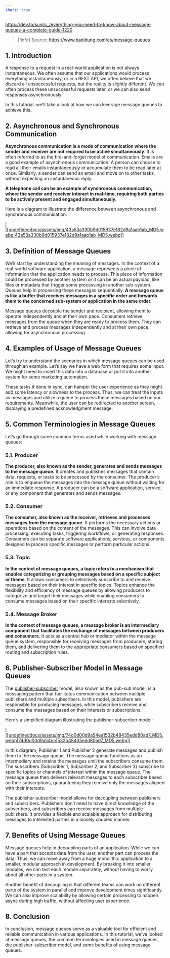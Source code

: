```yaml
---
share: true
---
```

https://dev.to/sunilc_/everything-you-need-to-know-about-message-queues-a-complete-guide-1220

> [!info] Source:
> https://www.baeldung.com/cs/message-queues
## 1. Introduction

A response to a request in a real-world application is not always instantaneous. We often assume that our applications would process everything instantaneously, or in a REST API, we often believe that we discard all unsuccessful requests, but the reality is slightly different. We can often process these unsuccessful requests later, or we can also send responses asynchronously.

In this tutorial, we’ll take a look at how we can leverage message queues to achieve this.

## 2. Asynchronous and Synchronous Communication

**Asynchronous communication is a mode of communication where the sender and receiver are not required to be active simultaneously**. It is often referred to as the fire-and-forget model of communication. Emails are a good example of asynchronous communication. A person can choose to read all their emails instantaneously or accumulate them to be read later at once. Similarly, a sender can send an email and move on to other tasks, without expecting an instantaneous reply.

**A telephone call can be an example of synchronous communication, where the sender and receiver interact in real-time, requiring both parties to be actively present and engaged simultaneously.**

Here is a diagram to illustrate the difference between asynchronous and synchronous communication:

[![[undefineddocs/assets/img/43a53a330b9d015937e182d9a1aab1ab_MD5.webp|43a53a330b9d015937e182d9a1aab1ab_MD5.webp]]](https://www.baeldung.com/wp-content/uploads/sites/4/2023/08/asyncVsSyncCommunication.png)

## 3. Definition of Message Queues
We’ll start by understanding the meaning of messages. In the context of a real-world software application, a message represents a piece of information that the application needs to process. This piece of information could be processed by another system or it can be an actual payload, like files or metadata that trigger some processing in another sub-system. Queues help in processing these messages sequentially. **A message queue is like a buffer that receives messages in a specific order and forwards them to the concerned sub-system or application in the same order.**

Message queues decouple the sender and recipient, allowing them to operate independently and at their own pace. Consumers retrieve messages from the queue when they are ready to process them. They can retrieve and process messages independently and at their own pace, allowing for asynchronous processing.

## 4. Examples of Usage of Message Queues
Let’s try to understand the scenarios in which message queues can be used through an example. Let’s say we have a web form that requires some input. We might need to insert this data into a database or put it into another system for some marketing automation.

These tasks if done in sync, can hamper the user experience as they might add some latency or slowness to the process. Thus, we can treat the inputs as messages and utilize a queue to process these messages based on our requirements. Meanwhile, the user can be redirected to another screen, displaying a predefined acknowledgment message.

## 5. Common Terminologies in Message Queues
Let’s go through some common terms used while working with message queues:

### 5.1. Producer
**The producer, also known as the sender, generates and sends messages to the message queue.** It creates and publishes messages that contain data, requests, or tasks to be processed by the consumer. The producer’s role is to enqueue the messages into the message queue without waiting for an immediate response. A producer can be a software application, service, or any component that generates and sends messages.

### 5.2. Consumer
**The consumer, also known as the receiver, retrieves and processes messages from the message queue.** It performs the necessary actions or operations based on the content of the messages. This can involve data processing, executing tasks, triggering workflows, or generating responses. Consumers can be separate software applications, services, or components designed to process specific messages or perform particular actions.

### 5.3. Topic
**In the context of message queues, a topic refers to a mechanism that enables categorizing or grouping messages based on a specific subject or theme**. It allows consumers to selectively subscribe to and receive messages based on their interest in specific topics. Topics enhance the flexibility and efficiency of message queues by allowing producers to categorize and target their messages while enabling consumers to consume messages based on their specific interests selectively.

### 5.4. Message Broker
**In the context of message queues, a message broker is an intermediary component that facilitates the exchange of messages between producers and consumers.** It acts as a central hub or mediator within the message queue system, responsible for receiving messages from producers, storing them, and delivering them to the appropriate consumers based on specified routing and subscription rules.

## 6. Publisher-Subscriber Model in Message Queues
The [publisher-subscriber](https://www.baeldung.com/pub-sub-vs-message-queues) model, also known as the pub-sub model, is a messaging pattern that facilitates communication between multiple publishers and multiple subscribers. In this model, publishers are responsible for producing messages, while subscribers receive and consume the messages based on their interests or subscriptions.

Here’s a simplified diagram illustrating the publisher-subscriber model:

[![[undefineddocs/assets/img/74d0d00d9a54ea1532b48435edd80ad7_MD5.webp|74d0d00d9a54ea1532b48435edd80ad7_MD5.webp]]](https://www.baeldung.com/wp-content/uploads/sites/4/2023/08/pub_sub_model.png)

In this diagram, Publisher 1 and Publisher 2 generate messages and publish them to the message queue. The message queue functions as an intermediary and retains the messages until the subscribers consume them. The subscribers (Subscriber 1, Subscriber 2, and Subscriber 3) subscribe to specific topics or channels of interest within the message queue. The message queue then delivers relevant messages to each subscriber based on their subscriptions, guaranteeing they receive only the messages aligned with their interests.

The publisher-subscriber model allows for decoupling between publishers and subscribers. Publishers don’t need to have direct knowledge of the subscribers, and subscribers can receive messages from multiple publishers. It provides a flexible and scalable approach for distributing messages to interested parties in a loosely coupled manner.

## 7. Benefits of Using Message Queues
Message queues help in decoupling parts of an application. While we can have a part that accepts data from the user, another part can process the data. Thus, we can move away from a huge monolithic application to a smaller, modular approach in development. By breaking it into smaller modules, we can test each module separately, without having to worry about all other parts in a system.

Another benefit of decoupling is that different teams can work on different parts of the system in parallel and improve development times significantly. We can also improve scalability by allowing certain processing to happen async during high traffic, without affecting user experience.

## 8. Conclusion
In conclusion, message queues serve as a valuable tool for efficient and reliable communication in various applications. In this tutorial, we’ve looked at message queues, the common terminologies used in message queues, the publisher-subscriber model, and some benefits of using message queues.